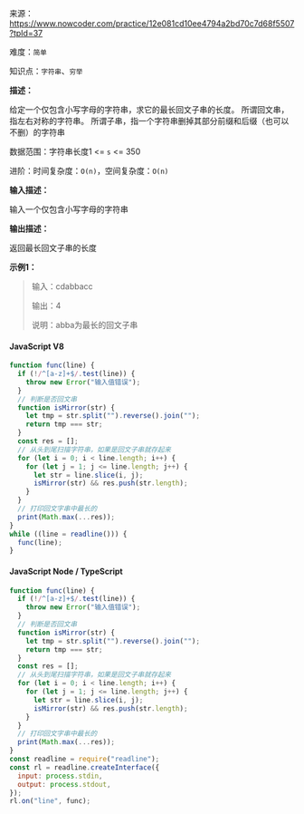 来源：<https://www.nowcoder.com/practice/12e081cd10ee4794a2bd70c7d68f5507?tpId=37>

难度：`简单`

知识点：`字符串`、`穷举`

**描述：**

给定一个仅包含小写字母的字符串，求它的最长回文子串的长度。
所谓回文串，指左右对称的字符串。
所谓子串，指一个字符串删掉其部分前缀和后缀（也可以不删）的字符串

数据范围：字符串长度1 <= `s` <= 350

进阶：时间复杂度：`O(n)`，空间复杂度：`O(n)`

**输入描述：**

输入一个仅包含小写字母的字符串

**输出描述：**

返回最长回文子串的长度

**示例1：**

> 输入：cdabbacc
>
> 输出：4
>
> 说明：abba为最长的回文子串

<!-- tabs:start -->

#### **JavaScript V8**

```javascript
function func(line) {
  if (!/^[a-z]+$/.test(line)) {
    throw new Error("输入值错误");
  }
  // 判断是否回文串
  function isMirror(str) {
    let tmp = str.split("").reverse().join("");
    return tmp === str;
  }
  const res = [];
  // 从头到尾扫描字符串，如果是回文子串就存起来
  for (let i = 0; i < line.length; i++) {
    for (let j = 1; j <= line.length; j++) {
      let str = line.slice(i, j);
      isMirror(str) && res.push(str.length);
    }
  }
  // 打印回文字串中最长的
  print(Math.max(...res));
}
while ((line = readline())) {
  func(line);
}
```

#### **JavaScript Node / TypeScript**

```javascript
function func(line) {
  if (!/^[a-z]+$/.test(line)) {
    throw new Error("输入值错误");
  }
  // 判断是否回文串
  function isMirror(str) {
    let tmp = str.split("").reverse().join("");
    return tmp === str;
  }
  const res = [];
  // 从头到尾扫描字符串，如果是回文子串就存起来
  for (let i = 0; i < line.length; i++) {
    for (let j = 1; j <= line.length; j++) {
      let str = line.slice(i, j);
      isMirror(str) && res.push(str.length);
    }
  }
  // 打印回文字串中最长的
  print(Math.max(...res));
}
const readline = require("readline");
const rl = readline.createInterface({
  input: process.stdin,
  output: process.stdout,
});
rl.on("line", func);
```

<!-- tabs:end -->
